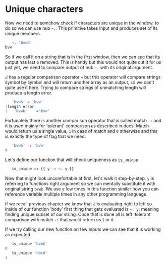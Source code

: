 # Unique characters

Now we need to somehow check if characters are unique in the window, to do so we can use nub `~.`.
This primitive takes input and produces set of its unique members.

```r
   ~. 'bvwb'
bvw
```

So if we call it on a string that is in the first window, then we can see that its output has last `b` removed.
This is handy but this would not quite cut it for us just yet, we need to compare output of nub `~.` with its original argument.

J has a regular comparison operator `=` but this operator will compare strings symbol by symbol and will return another array as an output, so we can't quite use it here.
Trying to compare strings of unmatching length will produce a length error.

```r
   'bvwb' = 'bvw'
|length error
|   'bvwb'    ='bvw'
```

Fortunately there is another comparison operator that is called match `-:` and it is used mainly for 'tolerant' comparison as described in docs.
Match would return us a single value, `1` in case of match and `0` otherwise and this is exactly the type of flag that we need.

```r
   'bvwb' -: 'bvw'
0
```

Let's define our function that will check uniqueness as `is_unique`


```r
   is_unique =: {{ y -: ~. y }}
```

Now that might look uncomfortable at first, let's walk it step-by-step. `y` is referring to functions right argument so we can mentally substitute it with original string `bvwb`. We use `y` few times in this function similar how you can reference variable multiple times in any other programming language.

If we recall previous chapter we know that J is evaluating right to left so inside of our function 'body' first thing that gets evaluated is `~. y`, meaning finding unique subset of our string. Once that is done all is left 'tolerant' comparison with match `-:` that would return us `1` or `0`.

If we try calling our new function on few inputs we can see that it is working as expected.

```r
   is_unique 'bvwb'
0
   is_unique 'abcd'
1
```
